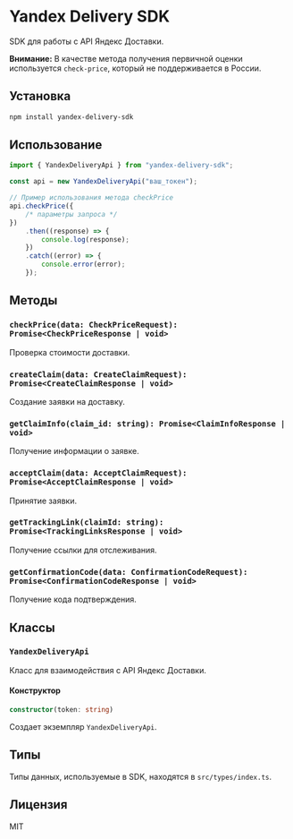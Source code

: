# Yandex Delivery SDK

SDK для работы с API Яндекс Доставки.

**Внимание:** В качестве метода получения первичной оценки используется `check-price`, который не поддерживается в России.

## Установка

```sh
npm install yandex-delivery-sdk
````

## Использование

```ts
import { YandexDeliveryApi } from "yandex-delivery-sdk";

const api = new YandexDeliveryApi("ваш_токен");

// Пример использования метода checkPrice
api.checkPrice({
    /* параметры запроса */
})
    .then((response) => {
        console.log(response);
    })
    .catch((error) => {
        console.error(error);
    });
```

## Методы

### `checkPrice(data: CheckPriceRequest): Promise<CheckPriceResponse | void>`

Проверка стоимости доставки.

### `createClaim(data: CreateClaimRequest): Promise<CreateClaimResponse | void>`

Создание заявки на доставку.

### `getClaimInfo(claim_id: string): Promise<ClaimInfoResponse | void>`

Получение информации о заявке.

### `acceptClaim(data: AcceptClaimRequest): Promise<AcceptClaimResponse | void>`

Принятие заявки.

### `getTrackingLink(claimId: string): Promise<TrackingLinksResponse | void>`

Получение ссылки для отслеживания.

### `getConfirmationCode(data: ConfirmationCodeRequest): Promise<ConfirmationCodeResponse | void>`

Получение кода подтверждения.

## Классы

### `YandexDeliveryApi`

Класс для взаимодействия с API Яндекс Доставки.

#### Конструктор

```ts
constructor(token: string)
```

Создает экземпляр `YandexDeliveryApi`.

## Типы

Типы данных, используемые в SDK, находятся в `src/types/index.ts`.

## Лицензия

MIT
